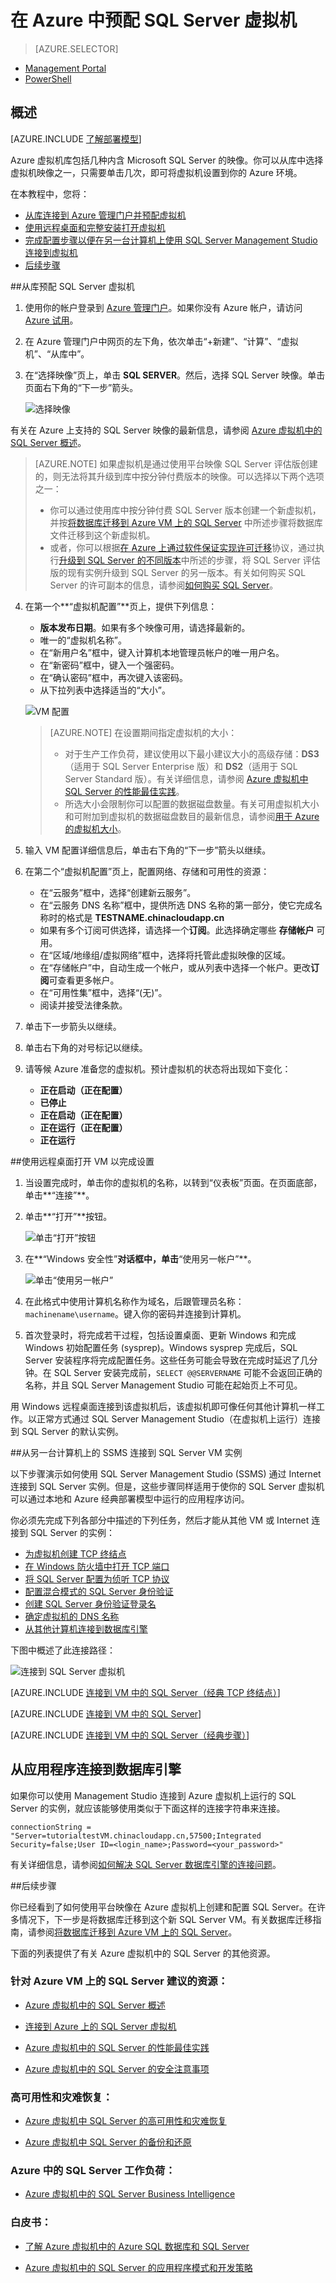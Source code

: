 <properties
	pageTitle="预配 SQL Server 虚拟机 | Azure"
	description="本教程教你如何在 Azure 上创建和配置 SQL Server VM。"
	services="virtual-machines"
	documentationCenter=""
	authors="rothja"
	manager="jeffreyg"
	editor="monicar"
	tags="azure-service-management"	/>

<tags
	ms.service="virtual-machines"
	ms.date="12/22/2015"
	wacn.date="02/26/2016"/>

# 在 Azure 中预配 SQL Server 虚拟机

> [AZURE.SELECTOR]
- [Management Portal](/documentation/articles/virtual-machines-provision-sql-server)
- [PowerShell](/documentation/articles/virtual-machines-sql-server-create-vm-with-powershell)

## 概述

[AZURE.INCLUDE [了解部署模型](../includes/learn-about-deployment-models-classic-include.md)]

Azure 虚拟机库包括几种内含 Microsoft SQL Server 的映像。你可以从库中选择虚拟机映像之一，只需要单击几次，即可将虚拟机设置到你的 Azure 环境。

在本教程中，您将：

* [从库连接到 Azure 管理门户并预配虚拟机](#Provision)
* [使用远程桌面和完整安装打开虚拟机](#RemoteDesktop)
* [完成配置步骤以便在另一台计算机上使用 SQL Server Management Studio 连接到虚拟机](#SSMS)
* [后续步骤](#Optional)

##<a id="Provision"></a>从库预配 SQL Server 虚拟机

1. 使用你的帐户登录到 [Azure 管理门户](http://manage.windowsazure.cn)。如果你没有 Azure 帐户，请访问 [Azure 试用](/pricing/1rmb-trial/)。

2. 在 Azure 管理门户中网页的左下角，依次单击“+新建”、“计算”、“虚拟机”、“从库中”。

3. 在“选择映像”页上，单击 **SQL SERVER**。然后，选择 SQL Server 映像。单击页面右下角的“下一步”箭头。

	![选择映像](./media/virtual-machines-provision-sql-server/choose-sql-vm.png)

有关在 Azure 上支持的 SQL Server 映像的最新信息，请参阅 [Azure 虚拟机中的 SQL Server 概述](/documentation/articles/virtual-machines-sql-server-infrastructure-services)。

>[AZURE.NOTE] 如果虚拟机是通过使用平台映像 SQL Server 评估版创建的，则无法将其升级到库中按分钟付费版本的映像。可以选择以下两个选项之一：
>
> - 你可以通过使用库中按分钟付费 SQL Server 版本创建一个新虚拟机，并按[将数据库迁移到 Azure VM 上的 SQL Server](/documentation/articles/virtual-machines-migrate-onpremises-database) 中所述步骤将数据库文件迁移到这个新虚拟机。
> - 或者，你可以根据[在 Azure 上通过软件保证实现许可迁移](/pricing/license-mobility/)协议，通过执行[升级到 SQL Server 的不同版本](https://msdn.microsoft.com/zh-cn/library/cc707783.aspx)中所述的步骤，将 SQL Server 评估版的现有实例升级到 SQL Server 的另一版本。有关如何购买 SQL Server 的许可副本的信息，请参阅[如何购买 SQL Server](http://www.microsoft.com/sqlserver/get-sql-server/how-to-buy.aspx)。

4. 在第一个**“虚拟机配置”**页上，提供下列信息：
	- **版本发布日期**。如果有多个映像可用，请选择最新的。
	- 唯一的“虚拟机名称”。
	- 在“新用户名”框中，键入计算机本地管理员帐户的唯一用户名。
	- 在“新密码”框中，键入一个强密码。
	- 在“确认密码”框中，再次键入该密码。
	- 从下拉列表中选择适当的“大小”。

	![VM 配置](./media/virtual-machines-provision-sql-server/4VM-Config.png)

	>[AZURE.NOTE] 在设置期间指定虚拟机的大小：
 	>
	> - 对于生产工作负荷，建议使用以下最小建议大小的高级存储：**DS3**（适用于 SQL Server Enterprise 版）和 **DS2**（适用于 SQL Server Standard 版）。有关详细信息，请参阅 [Azure 虚拟机中 SQL Server 的性能最佳实践](/documentation/articles/virtual-machines-sql-server-performance-best-practices)。
	> - 所选大小会限制你可以配置的数据磁盘数量。有关可用虚拟机大小和可附加到虚拟机的数据磁盘数目的最新信息，请参阅[用于 Azure 的虚拟机大小](/documentation/articles/virtual-machines-size-specs)。

5. 输入 VM 配置详细信息后，单击右下角的“下一步”箭头以继续。

5. 在第二个“虚拟机配置”页上，配置网络、存储和可用性的资源：
	- 在“云服务”框中，选择“创建新云服务”。
	- 在“云服务 DNS 名称”框中，提供所选 DNS 名称的第一部分，使它完成名称时的格式是 **TESTNAME.chinacloudapp.cn**
	- 如果有多个订阅可供选择，请选择一个**订阅**。此选择确定哪些 **存储帐户** 可用。
	- 在“区域/地缘组/虚拟网络”框中，选择将托管此虚拟映像的区域。
	- 在“存储帐户”中，自动生成一个帐户，或从列表中选择一个帐户。更改**订阅**可查看更多帐户。
	- 在“可用性集”框中，选择“(无)”。
	- 阅读并接受法律条款。


6. 单击下一步箭头以继续。


7. 单击右下角的对号标记以继续。

8. 请等候 Azure 准备您的虚拟机。预计虚拟机的状态将出现如下变化：

	- **正在启动（正在配置）**
	- **已停止**
	- **正在启动（正在配置）**
	- **正在运行（正在配置）**
	- **正在运行**


##<a id="RemoteDesktop"></a>使用远程桌面打开 VM 以完成设置

1. 当设置完成时，单击你的虚拟机的名称，以转到“仪表板”页面。在页面底部，单击**“连接”**。

2. 单击**“打开”**按钮。

	![单击“打开”按钮](./media/virtual-machines-provision-sql-server/click-open-to-connect.png)

3. 在**“Windows 安全性”**对话框中，单击**“使用另一帐户”**。

	![单击“使用另一帐户”](./media/virtual-machines-provision-sql-server/credentials.png)

4. 在此格式中使用计算机名称作为域名，后跟管理员名称：`machinename\username`。键入你的密码并连接到计算机。

4. 首次登录时，将完成若干过程，包括设置桌面、更新 Windows 和完成 Windows 初始配置任务 (sysprep)。Windows sysprep 完成后，SQL Server 安装程序将完成配置任务。这些任务可能会导致在完成时延迟了几分钟。在 SQL Server 安装完成前，`SELECT @@SERVERNAME` 可能不会返回正确的名称，并且 SQL Server Management Studio 可能在起始页上不可见。

用 Windows 远程桌面连接到该虚拟机后，该虚拟机即可像任何其他计算机一样工作。以正常方式通过 SQL Server Management Studio（在虚拟机上运行）连接到 SQL Server 的默认实例。

##<a id="SSMS"></a>从另一台计算机上的 SSMS 连接到 SQL Server VM 实例

以下步骤演示如何使用 SQL Server Management Studio (SSMS) 通过 Internet 连接到 SQL Server 实例。但是，这些步骤同样适用于使你的 SQL Server 虚拟机可以通过本地和 Azure 经典部署模型中运行的应用程序访问。

你必须先完成下列各部分中描述的下列任务，然后才能从其他 VM 或 Internet 连接到 SQL Server 的实例：

- [为虚拟机创建 TCP 终结点](#create-a-tcp-endpoint-for-the-virtual-machine)
- [在 Windows 防火墙中打开 TCP 端口](#open-tcp-ports-in-the-windows-firewall-for-the-default-instance-of-the-database-engine)
- [将 SQL Server 配置为侦听 TCP 协议](#configure-sql-server-to-listen-on-the-tcp-protocol)
- [配置混合模式的 SQL Server 身份验证](#configure-sql-server-for-mixed-mode-authentication)
- [创建 SQL Server 身份验证登录名](#create-sql-server-authentication-logins)
- [确定虚拟机的 DNS 名称](#determine-the-dns-name-of-the-virtual-machine)
- [从其他计算机连接到数据库引擎](#connect-to-the-database-engine-from-another-computer)

下图中概述了此连接路径：

![连接到 SQL Server 虚拟机](./media/virtual-machines-sql-server-connection-steps/SQLServerinVMConnectionMap.png)

[AZURE.INCLUDE [连接到 VM 中的 SQL Server（经典 TCP 终结点）](../includes/virtual-machines-sql-server-connection-steps-classic-tcp-endpoint.md)]

[AZURE.INCLUDE [连接到 VM 中的 SQL Server](../includes/virtual-machines-sql-server-connection-steps.md)]

[AZURE.INCLUDE [连接到 VM 中的 SQL Server（经典步骤）](../includes/virtual-machines-sql-server-connection-steps-classic.md)]

## <a id="cdea"></a>从应用程序连接到数据库引擎

如果你可以使用 Management Studio 连接到 Azure 虚拟机上运行的 SQL Server 的实例，就应该能够使用类似于下面这样的连接字符串来连接。

	connectionString = "Server=tutorialtestVM.chinacloudapp.cn,57500;Integrated Security=false;User ID=<login_name>;Password=<your_password>"

有关详细信息，请参阅[如何解决 SQL Server 数据库引擎的连接问题](http://social.technet.microsoft.com/wiki/contents/articles/how-to-troubleshoot-connecting-to-the-sql-server-database-engine.aspx)。

##<a id="Optional"></a>后续步骤

你已经看到了如何使用平台映像在 Azure 虚拟机上创建和配置 SQL Server。在许多情况下，下一步是将数据库迁移到这个新 SQL Server VM。有关数据库迁移指南，请参阅[将数据库迁移到 Azure VM 上的 SQL Server](/documentation/articles/virtual-machines-migrate-onpremises-database)。

下面的列表提供了有关 Azure 虚拟机中的 SQL Server 的其他资源。

### 针对 Azure VM 上的 SQL Server 建议的资源：
- [Azure 虚拟机中的 SQL Server 概述](/documentation/articles/virtual-machines-sql-server-infrastructure-services)

- [连接到 Azure 上的 SQL Server 虚拟机](/documentation/articles/virtual-machines-sql-server-connectivity)

- [Azure 虚拟机中的 SQL Server 的性能最佳实践](/documentation/articles/virtual-machines-sql-server-performance-best-practices)

- [Azure 虚拟机中的 SQL Server 的安全注意事项](/documentation/articles/virtual-machines-sql-server-security-considerations)

### 高可用性和灾难恢复：
- [Azure 虚拟机中 SQL Server 的高可用性和灾难恢复](/documentation/articles/virtual-machines-sql-server-high-availability-and-disaster-recovery-solutions)

- [Azure 虚拟机中 SQL Server 的备份和还原](/documentation/articles/virtual-machines-sql-server-backup-and-restore)

### Azure 中的 SQL Server 工作负荷：
- [Azure 虚拟机中的 SQL Server Business Intelligence](/documentation/articles/virtual-machines-sql-server-business-intelligence)

### 白皮书：
- [了解 Azure 虚拟机中的 Azure SQL 数据库和 SQL Server](/documentation/articles/data-management-azure-sql-database-and-sql-server-iaas)

- [Azure 虚拟机中的 SQL Server 的应用程序模式和开发策略](/documentation/articles/virtual-machines-sql-server-application-patterns-and-development-strategies)

<!---HONumber=Mooncake_0215_2016-->
